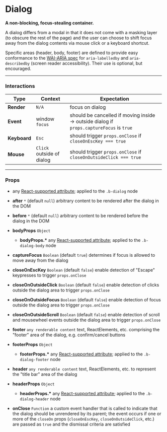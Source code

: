 # Dialog
__A non-blocking, focus-stealing container.__

A dialog differs from a modal in that it does not come with a masking layer (to obscure the rest of the page) and the user can choose to shift focus away from the dialog contents via mouse click or a keyboard shortcut.

Specific areas (header, body, footer) are defined to provide easy conformance to the [WAI-ARIA spec](http://www.w3.org/TR/wai-aria/states_and_properties#aria-labelledby) for `aria-labelledby` and `aria-describedby` (screen reader accessibility). Their use is optional, but encouraged.

---

### Interactions

Type | Context | Expectation
---- | ------- | -----------
__Render__ | `N/A` | focus on dialog
__Event__ | window `focus` | should be cancelled if moving inside -> outside dialog if `props.captureFocus` is `true`
__Keyboard__ | `Esc` | should trigger `props.onClose` if `closeOnEscKey === true`
__Mouse__ | `Click` outside of dialog | should trigger `props.onClose` if `closeOnOutsideClick === true`

---

### Props

- any [React-supported attribute](https://facebook.github.io/react/docs/tags-and-attributes.html#html-attributes); applied to the `.b-dialog` node

- __after__ `*`
  (default `null`) arbitrary content to be rendered after the dialog in the DOM

- __before__ `*`
  (default `null`) arbitrary content to be rendered before the dialog in the DOM

- __bodyProps__ `Object`
    - __bodyProps.*__
      any [React-supported attribute](https://facebook.github.io/react/docs/tags-and-attributes.html#html-attributes); applied to the `.b-dialog-body` node

- __captureFocus__ `Boolean`
  (default `true`) determines if focus is allowed to move away from the dialog

- __closeOnEscKey__ `Boolean`
  (default `false`) enable detection of "Escape" keypresses to trigger `props.onClose`

- __closeOnOutsideClick__ `Boolean`
  (default `false`) enable detection of clicks outside the dialog area to trigger `props.onClose`

- __closeOnOutsideFocus__ `Boolean`
  (default `false`) enable detection of focus outside the dialog area to trigger `props.onClose`

- __closeOnOutsideScroll__ `Boolean`
  (default `false`) enable detection of scroll and mousewheel events outside the dialog area to trigger `props.onClose`

- __footer__ `any renderable content`
  text, ReactElements, etc. comprising the "footer" area of the dialog, e.g. confirm/cancel buttons

- __footerProps__ `Object`
    - __footerProps.*__
      any [React-supported attribute](https://facebook.github.io/react/docs/tags-and-attributes.html#html-attributes); applied to the `.b-dialog-footer` node

- __header__ `any renderable content`
  text, ReactElements, etc. to represent the "title bar" area of the dialog

- __headerProps__ `Object`
    - __headerProps.*__
      any [React-supported attribute](https://facebook.github.io/react/docs/tags-and-attributes.html#html-attributes); applied to the `.b-dialog-header` node

- __onClose__ `Function`
  a custom event handler that is called to indicate that the dialog should be unrendered by its parent; the event occurs if one or more of the `closeOn` props (`closeOnEscKey`, `closeOnOutsideClick`, etc.) are passed as `true` and the dismissal criteria are satisfied
